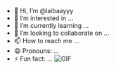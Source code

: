 - 👋 Hi, I’m @laibaayyy
- 👀 I’m interested in ...
- 🌱 I’m currently learning ...
- 💞️ I’m looking to collaborate on ...
- 📫 How to reach me ...
- 😄 Pronouns: ...
- ⚡ Fun fact: ...
![GIF](https://media.giphy.com/media/v1.Y2lkPTc5MGI3NjExMWgwcWVvMmgydTEwaWEwMXFkZnZjOXJ1b2p0eGl0a2VkYXdvNmJvNSZlcD12MV9pbnRlcm5hbF9naWZfYnlfaWQmY3Q9Zw/IpeYSEZshTefe/giphy.gif)
<!---
laibaayyy/laibaayyy is a ✨ special ✨ repository because its `README.md` (this file) appears on your GitHub profile.
You can click the Preview link to take a look at your changes.
--->
